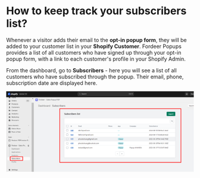 # How to keep track your subscribers list?

Whenever a visitor adds their email to the **opt-in popup form**, they will be added to your customer list in your **Shopify Customer**. Fordeer Popups provides a list of all customers who have signed up through your opt-in popup form, with a link to each customer's profile in your Shopify Admin.

From the dashboard, go to **Subscribers** - here you will see a list of all customers who have subscribed through the popup. Their email, phone, subscription date are displayed here.

![Untitled](How%20to%20keep%20track%20your%20subscribers%20list%2038169173a8ed42089f765889fdf4b84b/Untitled.png)